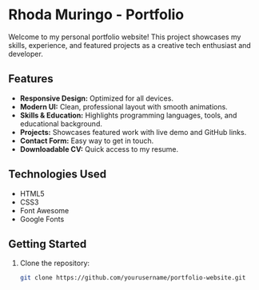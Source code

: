 # Rhoda Muringo - Portfolio

Welcome to my personal portfolio website! This project showcases my skills, experience, and featured projects as a creative tech enthusiast and developer.

## Features

- **Responsive Design:** Optimized for all devices.
- **Modern UI:** Clean, professional layout with smooth animations.
- **Skills & Education:** Highlights programming languages, tools, and educational background.
- **Projects:** Showcases featured work with live demo and GitHub links.
- **Contact Form:** Easy way to get in touch.
- **Downloadable CV:** Quick access to my resume.

## Technologies Used

- HTML5
- CSS3
- Font Awesome
- Google Fonts

## Getting Started

1. Clone the repository:
   ```bash
   git clone https://github.com/yourusername/portfolio-website.git
